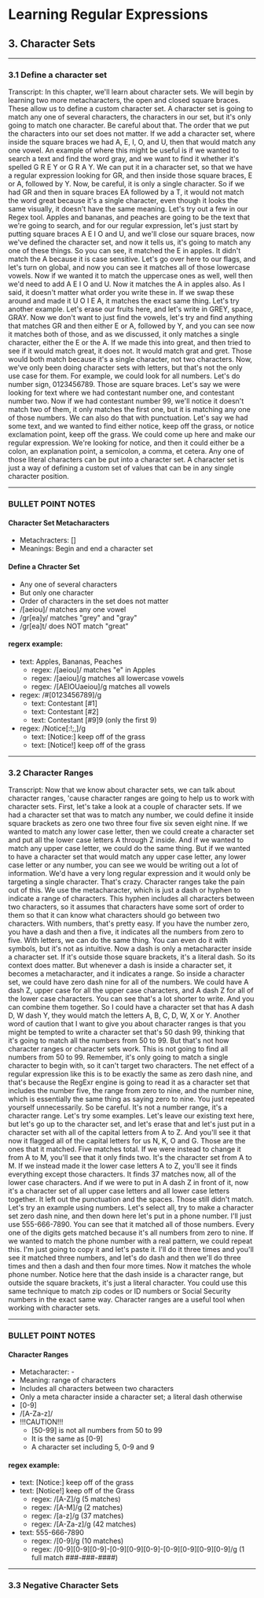 # Learning Regular Expressions

## __3. Character Sets__

----

### 3.1 Define a character set

Transcript:
In this chapter, we'll learn about character sets. We will begin by learning two more metacharacters, the open and closed square braces. These allow us to define a custom character set. A character set is going to match any one of several characters, the characters in our set, but it's only going to match one character. Be careful about that. The order that we put the characters into our set does not matter. If we add a character set, where inside the square braces we had A, E, I, O, and U, then that would match any one vowel. An example of where this might be useful is if we wanted to search a text and find the word gray, and we want to find it whether it's spelled G R E Y or G R A Y. We can put it in a character set, so that we have a regular expression looking for GR, and then inside those square braces, E or A, followed by Y. Now, be careful, it is only a single character. So if we had GR and then in square braces EA followed by a T, it would not match the word great because it's a single character, even though it looks the same visually, it doesn't have the same meaning. Let's try out a few in our Regex tool. Apples and bananas, and peaches are going to be the text that we're going to search, and for our regular expression, let's just start by putting square braces A E I O and U, and we'll close our square braces, now we've defined the character set, and now it tells us, it's going to match any one of these things. So you can see, it matched the E in apples. It didn't match the A because it is case sensitive. Let's go over here to our flags, and let's turn on global, and now you can see it matches all of those lowercase vowels. Now if we wanted it to match the uppercase ones as well, well then we'd need to add A E I O and U. Now it matches the A in apples also. As I said, it doesn't matter what order you write these in. If we swap these around and made it U O I E A, it matches the exact same thing. Let's try another example. Let's erase our fruits here, and let's write in GREY, space, GRAY. Now we don't want to just find the vowels, let's try and find anything that matches GR and then either E or A, followed by Y, and you can see now it matches both of those, and as we discussed, it only matches a single character, either the E or the A. If we made this into great, and then tried to see if it would match great, it does not. It would match grat and gret. Those would both match because it's a single character, not two characters. Now, we've only been doing character sets with letters, but that's not the only use case for them. For example, we could look for all numbers. Let's do number sign, 0123456789. Those are square braces. Let's say we were looking for text where we had contestant number one, and contestant number two. Now if we had contestant number 99, we'll notice it doesn't match two of them, it only matches the first one, but it is matching any one of those numbers. We can also do that with punctuation. Let's say we had some text, and we wanted to find either notice, keep off the grass, or notice exclamation point, keep off the grass. We could come up here and make our regular expression. We're looking for notice, and then it could either be a colon, an explanation point, a semicolon, a comma, et cetera. Any one of those literal characters can be put into a character set. A character set is just a way of defining a custom set of values that can be in any single character position.

----

### __BULLET POINT NOTES__

#### Character Set Metacharacters
  - Metachracters: []
  - Meanings: Begin and end a character set

#### Define a Chracter Set
  - Any one of several characters
  - But only one character
  - Order of characters in the set does not matter
  - /[aeiou]/ matches any one vowel
  - /gr[ea]y/ matches "grey" and "gray"
  - /gr[ea]t/ does NOT match "great"

#### regerx example:
  - text: Apples, Bananas, Peaches
    - regex: /[aeiou]/ matches "e" in Apples
    - regex: /[aeiou]/g matches all lowercase vowels
    - regex: /[AEIOUaeiou]/g matches all vowels
  - regex: /#[0123456789]/g
    - text: Contestant [#1]
    - text: Contestant [#2]
    - text: Contestant [#9]9 (only the first 9)
  - regex: /Notice[:!;,]/g
    - text: [Notice:] keep off of the grass
    - text: [Notice!] keep off of the grass

----

### 3.2 Character Ranges

Transcript:
Now that we know about character sets, we can talk about character ranges, 'cause character ranges are going to help us to work with character sets. First, let's take a look at a couple of character sets. If we had a character set that was to match any number, we could define it inside square brackets as zero one two three four five six seven eight nine. If we wanted to match any lower case letter, then we could create a character set and put all the lower case letters A through Z inside. And if we wanted to match any upper case letter, we could do the same thing. But if we wanted to have a character set that would match any upper case letter, any lower case letter or any number, you can see we would be writing out a lot of information. We'd have a very long regular expression and it would only be targeting a single character. That's crazy. Character ranges take the pain out of this. We use the metacharacter, which is just a dash or hyphen to indicate a range of characters. This hyphen includes all characters between two characters, so it assumes that characters have some sort of order to them so that it can know what characters should go between two characters. With numbers, that's pretty easy. If you have the number zero, you have a dash and then a five, it indicates all the numbers from zero to five. With letters, we can do the same thing. You can even do it with symbols, but it's not as intuitive. Now a dash is only a metacharacter inside a character set. If it's outside those square brackets, it's a literal dash. So its context does matter. But whenever a dash is inside a character set, it becomes a metacharacter, and it indicates a range. So inside a character set, we could have zero dash nine for all of the numbers. We could have A dash Z, upper case for all the upper case characters, and A dash Z for all of the lower case characters. You can see that's a lot shorter to write. And you can combine them together. So I could have a character set that has A dash D, W dash Y, they would match the letters A, B, C, D, W, X or Y. Another word of caution that I want to give you about character ranges is that you might be tempted to write a character set that's 50 dash 99, thinking that it's going to match all the numbers from 50 to 99. But that's not how character ranges or character sets work. This is not going to find all numbers from 50 to 99. Remember, it's only going to match a single character to begin with, so it can't target two characters. The net effect of a regular expression like this is to be exactly the same as zero dash nine, and that's because the RegExr engine is going to read it as a character set that includes the number five, the range from zero to nine, and the number nine, which is essentially the same thing as saying zero to nine. You just repeated yourself unnecessarily. So be careful. It's not a number range, it's a character range. Let's try some examples. Let's leave our existing text here, but let's go up to the character set, and let's erase that and let's just put in a character set with all of the capital letters from A to Z. And you'll see it that now it flagged all of the capital letters for us N, K, O and G. Those are the ones that it matched. Five matches total. If we were instead to change it from A to M, you'll see that it only finds two. It's the character set from A to M. If we instead made it the lower case letters A to Z, you'll see it finds everything except those characters. It finds 37 matches now, all of the lower case characters. And if we were to put in A dash Z in front of it, now it's a character set of all upper case letters and all lower case letters together. It left out the punctuation and the spaces. Those still didn't match. Let's try an example using numbers. Let's select all, try to make a character set zero dash nine, and then down here let's put in a phone number. I'll just use 555-666-7890. You can see that it matched all of those numbers. Every one of the digits gets matched because it's all numbers from zero to nine. If we wanted to match the phone number with a real pattern, we could repeat this. I'm just going to copy it and let's paste it. I'll do it three times and you'll see it matched three numbers, and let's do dash and then we'll do three times and then a dash and then four more times. Now it matches the whole phone number. Notice here that the dash inside is a character range, but outside the square brackets, it's just a literal character. You could use this same technique to match zip codes or ID numbers or Social Security numbers in the exact same way. Character ranges are a useful tool when working with character sets.

---- 

### __BULLET POINT NOTES__

#### Character Ranges
  - Metacharacter: -
  - Meaning: range of characters
  - Includes all characters between two characters
  - Only a meta character inside a character set; a literal dash otherwise
  - [0-9]
  - /[A-Za-z]/
  - !!!CAUTION!!!
    - [50-99] is not all numbers from 50 to 99
    - It is the same as [0-9]
    - A character set including 5, 0-9 and 9
  
  #### regex example:
  - text: [Notice:] keep off of the grass
  - text: [Notice!] keep off of the Grass
    - regex: /[A-Z]/g (5 matches)
    - regex: /[A-M]/g (2 matches)
    - regex: /[a-z]/g (37 matches)
    - regex: /[A-Za-z]/g (42 matches)
  - text: 555-666-7890 
    - regex: /[0-9]/g (10 matches)
    - regex: /[0-9][0-9][0-9]-[0-9][0-9][0-9]-[0-9][0-9][0-9][0-9]/g (1 full match ###-###-####)

----

### 3.3 Negative Character Sets